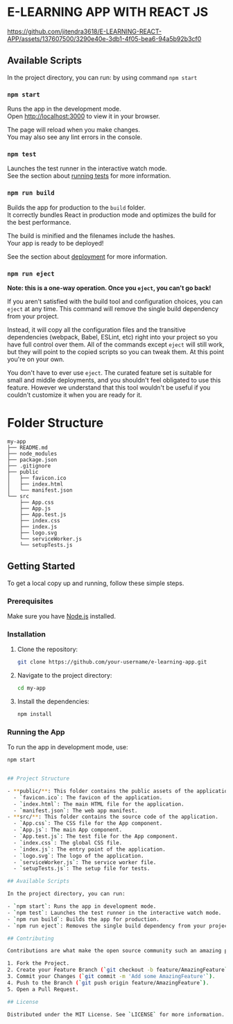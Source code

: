 # E-LEARNING APP WITH REACT JS




https://github.com/jitendra3618/E-LEARNING-REACT-APP/assets/137607500/3290e40e-3db1-4f05-bea6-94a5b92b3cf0




## Available Scripts

In the project directory, you can run: by using command ```npm start```

### `npm start`

Runs the app in the development mode.\
Open [http://localhost:3000](http://localhost:3000) to view it in your browser.

The page will reload when you make changes.\
You may also see any lint errors in the console.

### `npm test`

Launches the test runner in the interactive watch mode.\
See the section about [running tests](https://facebook.github.io/create-react-app/docs/running-tests) for more information.

### `npm run build`

Builds the app for production to the `build` folder.\
It correctly bundles React in production mode and optimizes the build for the best performance.

The build is minified and the filenames include the hashes.\
Your app is ready to be deployed!

See the section about [deployment](https://facebook.github.io/create-react-app/docs/deployment) for more information.

### `npm run eject`

**Note: this is a one-way operation. Once you `eject`, you can't go back!**

If you aren't satisfied with the build tool and configuration choices, you can `eject` at any time. This command will remove the single build dependency from your project.

Instead, it will copy all the configuration files and the transitive dependencies (webpack, Babel, ESLint, etc) right into your project so you have full control over them. All of the commands except `eject` will still work, but they will point to the copied scripts so you can tweak them. At this point you're on your own.

You don't have to ever use `eject`. The curated feature set is suitable for small and middle deployments, and you shouldn't feel obligated to use this feature. However we understand that this tool wouldn't be useful if you couldn't customize it when you are ready for it.
# Folder Structure
```FOLDER STRUCTURE
my-app
├── README.md
├── node_modules
├── package.json
├── .gitignore
├── public
│   ├── favicon.ico
│   ├── index.html
│   └── manifest.json
└── src
    ├── App.css
    ├── App.js
    ├── App.test.js
    ├── index.css
    ├── index.js
    ├── logo.svg
    └── serviceWorker.js
    └── setupTests.js
```

## Getting Started

To get a local copy up and running, follow these simple steps.

### Prerequisites

Make sure you have [Node.js](https://nodejs.org/en/) installed.

### Installation

1. Clone the repository:
    ```bash
    git clone https://github.com/your-username/e-learning-app.git
    ```
2. Navigate to the project directory:
    ```bash
    cd my-app
    ```
3. Install the dependencies:
    ```bash
    npm install
    ```

### Running the App

To run the app in development mode, use:
```bash
npm start


## Project Structure

- **public/**: This folder contains the public assets of the application.
  - `favicon.ico`: The favicon of the application.
  - `index.html`: The main HTML file for the application.
  - `manifest.json`: The web app manifest.
- **src/**: This folder contains the source code of the application.
  - `App.css`: The CSS file for the App component.
  - `App.js`: The main App component.
  - `App.test.js`: The test file for the App component.
  - `index.css`: The global CSS file.
  - `index.js`: The entry point of the application.
  - `logo.svg`: The logo of the application.
  - `serviceWorker.js`: The service worker file.
  - `setupTests.js`: The setup file for tests.

## Available Scripts

In the project directory, you can run:

- `npm start`: Runs the app in development mode.
- `npm test`: Launches the test runner in the interactive watch mode.
- `npm run build`: Builds the app for production.
- `npm run eject`: Removes the single build dependency from your project.

## Contributing

Contributions are what make the open source community such an amazing place to learn, inspire, and create. Any contributions you make are **greatly appreciated**.

1. Fork the Project.
2. Create your Feature Branch (`git checkout -b feature/AmazingFeature`).
3. Commit your Changes (`git commit -m 'Add some AmazingFeature'`).
4. Push to the Branch (`git push origin feature/AmazingFeature`).
5. Open a Pull Request.

## License

Distributed under the MIT License. See `LICENSE` for more information.


